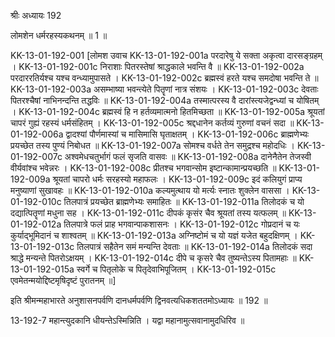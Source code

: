 श्रीः
अध्यायः 192

लोमशेन धर्मरहस्यकथनम् ॥ 1 ॥

KK-13-01-192-001	[लोमश उवाच 
KK-13-01-192-001a	परदारेषु ये सक्ता अकृत्वा दारसङ्ग्रहम् ।
KK-13-01-192-001c	निराशाः पितरस्तेषां श्राद्धकाले भवन्ति वै ॥
KK-13-01-192-002a	परदाररतिर्यश्च यश्च वन्ध्यामुपासते ।
KK-13-01-192-002c	ब्रह्मस्वं हरते यश्च समदोषा भवन्ति ते ॥
KK-13-01-192-003a	असम्भाष्या भवन्त्येते पितॄणां नात्र संशयः ।
KK-13-01-192-003c	देवताः पितरश्चैषां नाभिनन्दन्ति तद्धविः ॥
KK-13-01-192-004a	तस्मात्परस्य वै दारांस्त्यजेद्वन्ध्यां च योषितम् ।
KK-13-01-192-004c	ब्रह्मस्वं हि न हर्तव्यमात्मनो हितमिच्छता ॥
KK-13-01-192-005a	श्रूयतां चापरं गुह्यं रहस्यं धर्मसंहितम् ।
KK-13-01-192-005c	श्रद्दधानेन कर्तव्यं गुरुणां वचनं सदा ॥
KK-13-01-192-006a	द्वादश्यां पौर्णमास्यां च मासिमासि घृताक्षतम् ।
KK-13-01-192-006c	ब्राह्मणेभ्यः प्रयच्छेत तस्य पुण्यं निबोधत ॥
KK-13-01-192-007a	सोमश्च वर्धते तेन समुद्रश्च महोदधिः ।
KK-13-01-192-007c	अश्वमेधचतुर्भागं फलं सृजति वासवः ॥
KK-13-01-192-008a	दानेनैतेन तेजस्वी वीर्यवांश्च भवेन्नरः ।
KK-13-01-192-008c	प्रीतश्च भगवान्सोम इष्टान्कामान्प्रयच्छति ॥
KK-13-01-192-009a	श्रूयतां चापरो धर्मः सरहस्यो महाफलः ।
KK-13-01-192-009c	इदं कलियुगं प्राप्य मनुष्याणां सुखावहः ॥
KK-13-01-192-010a	कल्यमुत्थाय यो मर्त्यः स्नातः शुक्लेन वाससा ।
KK-13-01-192-010c	तिलपात्रं प्रयच्छेत ब्राह्मणेभ्यः समाहितः ॥
KK-13-01-192-011a	तिलोदकं च यो दद्यात्पितॄणां मधुना सह ।
KK-13-01-192-011c	दीपकं कृसंर चैव श्रूयतां तस्य यत्फलम् ॥
KK-13-01-192-012a	तिलपात्रे फलं प्राह भगवान्पाकशासनः ।
KK-13-01-192-012c	गोप्रदानं च यः कुर्याद्भूमिदानं च शाश्वतम् ॥
KK-13-01-192-013a	अग्निष्टोमं च यो यज्ञं यजेत बहुदक्षिणम् ।
KK-13-01-192-013c	तिलपात्रं सहैतेन समं मन्यन्ति देवताः ॥
KK-13-01-192-014a	तिलोदकं सदा श्राद्धे मन्यन्ते पितरोऽक्षयम् ।
KK-13-01-192-014c	दीपे च कृसरे चैव तुष्यन्तेऽस्य पितामहाः ॥
KK-13-01-192-015a	स्वर्गे च पितृलोके च पितृदेवाभिपूजितम् ।
KK-13-01-192-015c	एवमेतन्मयोद्दिष्टमृषिदृष्टं पुरातनम् ॥] 

इति श्रीमन्महाभारते अनुशासनपर्वणि दानधर्मपर्वणि द्विनवत्यधिकशततमोऽध्यायः ॥ 192 ॥

13-192-7 महान्त्युदकानि धीयन्तेऽस्मिन्निति । यद्वा महानामुत्सवानामुदधिरिव ॥
